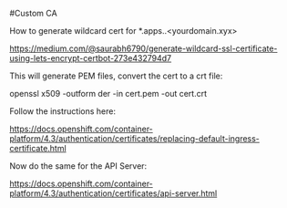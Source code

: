 #Custom CA

How to generate wildcard cert for *.apps.<cluster>.<yourdomain.xyx>

https://medium.com/@saurabh6790/generate-wildcard-ssl-certificate-using-lets-encrypt-certbot-273e432794d7

This will generate PEM files, convert the cert to a crt file:

openssl x509 -outform der -in cert.pem -out cert.crt

Follow the instructions here:

https://docs.openshift.com/container-platform/4.3/authentication/certificates/replacing-default-ingress-certificate.html

Now do the same for the API Server:

https://docs.openshift.com/container-platform/4.3/authentication/certificates/api-server.html